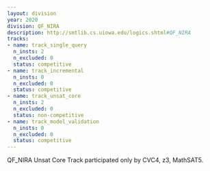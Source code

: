 ```yaml
---
layout: division
year: 2020
division: QF_NIRA
description: http://smtlib.cs.uiowa.edu/logics.shtml#QF_NIRA
tracks:
- name: track_single_query
  n_insts: 2
  n_excluded: 0
  status: competitive
- name: track_incremental
  n_insts: 0
  n_excluded: 0
  status: competitive
- name: track_unsat_core
  n_insts: 2
  n_excluded: 0
  status: non-competitive
- name: track_model_validation
  n_insts: 0
  n_excluded: 0
  status: competitive
---
```

QF_NIRA Unsat Core Track participated only by CVC4, z3, MathSAT5.
